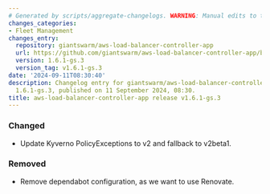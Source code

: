```yaml
---
# Generated by scripts/aggregate-changelogs. WARNING: Manual edits to this files will be overwritten.
changes_categories:
- Fleet Management
changes_entry:
  repository: giantswarm/aws-load-balancer-controller-app
  url: https://github.com/giantswarm/aws-load-balancer-controller-app/blob/master/CHANGELOG.md#161-gs3---2024-09-11
  version: 1.6.1-gs.3
  version_tag: v1.6.1-gs.3
date: '2024-09-11T08:30:40'
description: Changelog entry for giantswarm/aws-load-balancer-controller-app version
  1.6.1-gs.3, published on 11 September 2024, 08:30.
title: aws-load-balancer-controller-app release v1.6.1-gs.3
---
```


### Changed
- Update Kyverno PolicyExceptions to v2 and fallback to v2beta1.
### Removed
- Remove dependabot configuration, as we want to use Renovate.
